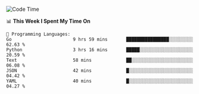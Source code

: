 <!--START_SECTION:waka-->
![Code Time](http://img.shields.io/badge/Code%20Time-668%20hrs%2058%20mins-blue)

📊 **This Week I Spent My Time On** 

```text
💬 Programming Languages: 
Go                       9 hrs 59 mins       ████████████████░░░░░░░░░   62.63 % 
Python                   3 hrs 16 mins       █████░░░░░░░░░░░░░░░░░░░░   20.59 % 
Text                     58 mins             ██░░░░░░░░░░░░░░░░░░░░░░░   06.08 % 
JSON                     42 mins             █░░░░░░░░░░░░░░░░░░░░░░░░   04.42 % 
YAML                     40 mins             █░░░░░░░░░░░░░░░░░░░░░░░░   04.27 % 
```


<!--END_SECTION:waka-->